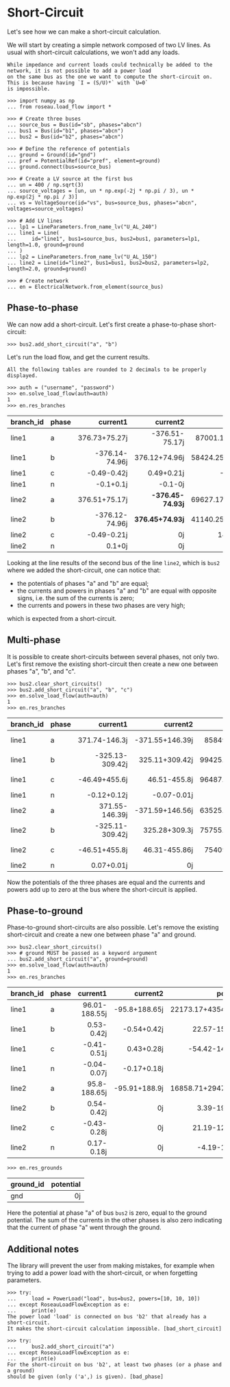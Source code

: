 # Short-Circuit

Let's see how we can make a short-circuit calculation.

We will start by creating a simple network composed of two LV lines. As usual with short-circuit calculations, we
won't add any loads.

```{note}
While impedance and current loads could technically be added to the network, it is not possible to add a power load
on the same bus as the one we want to compute the short-circuit on. This is because having `I = (S/U)*` with `U=0`
is impossible.
```

```pycon
>>> import numpy as np
... from roseau.load_flow import *

>>> # Create three buses
... source_bus = Bus(id="sb", phases="abcn")
... bus1 = Bus(id="b1", phases="abcn")
... bus2 = Bus(id="b2", phases="abcn")

>>> # Define the reference of potentials
... ground = Ground(id="gnd")
... pref = PotentialRef(id="pref", element=ground)
... ground.connect(bus=source_bus)

>>> # Create a LV source at the first bus
... un = 400 / np.sqrt(3)
... source_voltages = [un, un * np.exp(-2j * np.pi / 3), un * np.exp(2j * np.pi / 3)]
... vs = VoltageSource(id="vs", bus=source_bus, phases="abcn", voltages=source_voltages)

>>> # Add LV lines
... lp1 = LineParameters.from_name_lv("U_AL_240")
... line1 = Line(
...     id="line1", bus1=source_bus, bus2=bus1, parameters=lp1, length=1.0, ground=ground
... )
... lp2 = LineParameters.from_name_lv("U_AL_150")
... line2 = Line(id="line2", bus1=bus1, bus2=bus2, parameters=lp2, length=2.0, ground=ground)

>>> # Create network
... en = ElectricalNetwork.from_element(source_bus)
```

## Phase-to-phase

We can now add a short-circuit. Let's first create a phase-to-phase short-circuit:

```pycon
>>> bus2.add_short_circuit("a", "b")
```

Let's run the load flow, and get the current results.

```{note}
All the following tables are rounded to 2 decimals to be properly displayed.
```

```pycon
>>> auth = ("username", "password")
>>> en.solve_load_flow(auth=auth)
1
>>> en.res_branches
```

| branch_id | phase |       current1 |           current2 |             power1 |                  power2 |      potential1 |        potential2 |
| :-------- | :---- | -------------: | -----------------: | -----------------: | ----------------------: | --------------: | ----------------: |
| line1     | a     |  376.73+75.27j |     -376.51-75.17j |  87001.18-17383.7j |     -69627.17+24139.23j |       230.94+0j |     190.15-26.15j |
| line1     | b     | -376.14-74.96j |      376.12+74.96j | 58424.25+66571.96j |     -41140.25-59810.05j |    -115.47-200j |    -74.72-173.91j |
| line1     | c     |    -0.49-0.42j |         0.49+0.21j |        -26.73-147j |           -14.9+126.71j |    -115.47+200j |   -117.06+208.26j |
| line1     | n     |      -0.1+0.1j |            -0.1-0j |                 0j |             -0.15+0.85j |              0j |         1.63-8.2j |
| line2     | a     |  376.51+75.17j | **-376.45-74.93j** | 69627.17-24139.23j | **-14217.89+41992.79j** |   190.15-26.15j | **57.69-100.07j** |
| line2     | b     | -376.12-74.96j |  **376.45+74.93j** | 41140.25+59810.05j |  **14217.89-41992.79j** |  -74.72-173.91j | **57.69-100.07j** |
| line2     | c     |    -0.49-0.21j |                 0j |       14.9-126.71j |                      0j | -117.06+208.26j |   -120.25+224.73j |
| line2     | n     |         0.1+0j |                 0j |         0.15-0.85j |                      0j |       1.63-8.2j |        4.88-24.6j |

Looking at the line results of the second bus of the line `line2`, which is `bus2` where we added the short-circuit,
one can notice that:

- the potentials of phases "a" and "b" are equal;
- the currents and powers in phases "a" and "b" are equal with opposite signs, i.e. the sum of the currents is zero;
- the currents and powers in these two phases are very high;

which is expected from a short-circuit.

## Multi-phase

It is possible to create short-circuits between several phases, not only two. Let's first remove the existing
short-circuit then create a new one between phases "a", "b", and "c".

```pycon
>>> bus2.clear_short_circuits()
>>> bus2.add_short_circuit("a", "b", "c")
>>> en.solve_load_flow(auth=auth)
1
>>> en.res_branches
```

| branch_id | phase |        current1 |        current2 |             power1 |              power2 |     potential1 |      potential2 |
| :-------- | :---- | --------------: | --------------: | -----------------: | ------------------: | -------------: | --------------: |
| line1     | a     |   371.74-146.3j | -371.55+146.39j |  85849.16+33785.8j | -63525.86-24647.08j |      230.94-0j |    170.63-0.89j |
| line1     | b     | -325.13-309.42j |  325.11+309.42j | 99425.41+29296.84j | -75755.17-20038.48j |   -115.47-200j |  -91.49-148.71j |
| line1     | c     |   -46.49+455.6j |    46.51-455.8j | 96487.77+43308.67j |  -75409.92-31858.5j |   -115.47+200j |  -85.88+156.68j |
| line1     | n     |     -0.12+0.12j |     -0.07-0.01j |                 0j |          -0.4+0.53j |             0j |      6.74-7.09j |
| line2     | a     |  371.55-146.39j | -371.59+146.56j | 63525.86+24647.08j |    3541.55-1646.58j |   170.63-0.89j | **-6.74+7.09j** |
| line2     | b     | -325.11-309.42j |   325.28+309.3j | 75755.17+20038.48j |       1.41+4388.76j | -91.49-148.71j | **-6.74+7.09j** |
| line2     | c     |   -46.51+455.8j |   46.31-455.86j |  75409.92+31858.5j |   -3542.97-2742.18j | -85.88+156.68j | **-6.74+7.09j** |
| line2     | n     |      0.07+0.01j |              0j |          0.4-0.53j |                  0j |     6.74-7.09j |    20.21-21.26j |

Now the potentials of the three phases are equal and the currents and powers add up to zero at the bus where the
short-circuit is applied.

## Phase-to-ground

Phase-to-ground short-circuits are also possible. Let's remove the existing short-circuit and create a new one
between phase "a" and ground.

```pycon
>>> bus2.clear_short_circuits()
>>> # ground MUST be passed as a keyword argument
... bus2.add_short_circuit("a", ground=ground)
>>> en.solve_load_flow(auth=auth)
1
>>> en.res_branches
```

| branch_id | phase |      current1 |      current2 |             power1 |              power2 |      potential1 |      potential2 |
| :-------- | :---- | ------------: | ------------: | -----------------: | ------------------: | --------------: | --------------: |
| line1     | a     | 96.01-188.55j | -95.8+188.65j | 22173.17+43543.72j | -16858.71-29476.66j |       230.94+0j |     160.3-7.97j |
| line1     | b     |    0.53-0.42j |   -0.54+0.42j |      22.57-153.79j |       -3.39+192.16j |    -115.47-200j | -166.27-225.68j |
| line1     | c     |   -0.41-0.51j |    0.43+0.28j |     -54.42-141.47j |      -21.19+121.75j |    -115.47+200j | -162.05+176.44j |
| line1     | n     |   -0.04-0.07j |   -0.17+0.18j |                 0j |         4.19+13.62j |              0j |   -50.72-25.69j |
| line2     | a     |  95.8-188.65j | -95.91+188.9j | 16858.71+29476.66j |                  0j |     160.3-7.97j |          **0j** |
| line2     | b     |    0.54-0.42j |            0j |       3.39-192.16j |                  0j | -166.27-225.68j | -267.74-277.02j |
| line2     | c     |   -0.43-0.28j |            0j |      21.19-121.75j |                  0j | -162.05+176.44j | -255.11+129.31j |
| line2     | n     |    0.17-0.18j |            0j |       -4.19-13.62j |                  0j |   -50.72-25.69j |  -152.11-77.04j |

```pycon
>>> en.res_grounds
```

| ground_id | potential |
| :-------- | --------: |
| gnd       |        0j |

Here the potential at phase "a" of bus `bus2` is zero, equal to the ground potential. The sum of the currents in the
other phases is also zero indicating that the current of phase "a" went through the ground.

## Additional notes

The library will prevent the user from making mistakes, for example when trying to add a power load with the
short-circuit, or when forgetting parameters.

```pycon
>>> try:
...     load = PowerLoad("load", bus=bus2, powers=[10, 10, 10])
... except RoseauLoadFlowException as e:
...     print(e)
The power load 'load' is connected on bus 'b2' that already has a short-circuit.
It makes the short-circuit calculation impossible. [bad_short_circuit]
```

```pycon
>>> try:
...     bus2.add_short_circuit("a")
... except RoseauLoadFlowException as e:
...     print(e)
For the short-circuit on bus 'b2', at least two phases (or a phase and a ground)
should be given (only ('a',) is given). [bad_phase]
```
